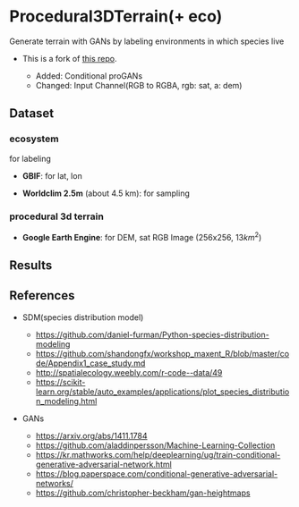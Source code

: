 # **Procedural3DTerrain**(+ eco)

Generate terrain with GANs by labeling environments in which species live

-   This is a fork of [this repo](https://github.com/Panagiotou/Procedural3DTerrain).

    -   Added: Conditional proGANs
    -   Changed: Input Channel(RGB to RGBA, rgb: sat, a: dem)

## **Dataset**


### **ecosystem**

for labeling

-   **GBIF**: for lat, lon

-   **Worldclim 2.5m** (about 4.5 km): for sampling

### **procedural** **3d** **terrain**

-   **Google Earth Engine**: for DEM, sat RGB Image (256x256, $13km^2$)

## **Results**

## **References**

-   SDM(species distribution model)

    -   https://github.com/daniel-furman/Python-species-distribution-modeling
    -   https://github.com/shandongfx/workshop_maxent_R/blob/master/code/Appendix1_case_study.md
    -   http://spatialecology.weebly.com/r-code--data/49
    -   https://scikit-learn.org/stable/auto_examples/applications/plot_species_distribution_modeling.html

-   GANs
    -   https://arxiv.org/abs/1411.1784
    -   https://github.com/aladdinpersson/Machine-Learning-Collection
    -   https://kr.mathworks.com/help/deeplearning/ug/train-conditional-generative-adversarial-network.html
    -   https://blog.paperspace.com/conditional-generative-adversarial-networks/
    -   https://github.com/christopher-beckham/gan-heightmaps
